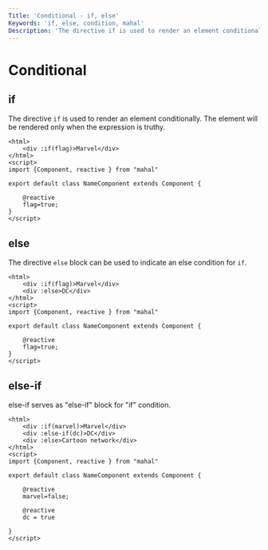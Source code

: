 ```yaml
---
Title: 'Conditional - if, else'
Keywords: 'if, else, condition, mahal'
Description: 'The directive if is used to render an element conditionally. The element will be rendered only when the expression is truthy.'
---
```


# Conditional

## if

The directive `if` is used to render an element conditionally. The element will be rendered only when the expression is truthy.

```
<html>
    <div :if(flag)>Marvel</div>
</html>
<script>
import {Component, reactive } from "mahal"

export default class NameComponent extends Component {

    @reactive
    flag=true;
}
</script>
```

## else

The directive `else` block can be used to indicate an else condition for `if`.

```
<html>
    <div :if(flag)>Marvel</div>
    <div :else>DC</div>
</html>
<script>
import {Component, reactive } from "mahal"

export default class NameComponent extends Component {

    @reactive
    flag=true;
}
</script>
```

## else-if

else-if serves as "else-if" block for "if" condition.


```
<html>
    <div :if(marvel)>Marvel</div>
    <div :else-if(dc)>DC</div>
    <div :else>Cartoon network</div>
</html>
<script>
import {Component, reactive } from "mahal"

export default class NameComponent extends Component {

    @reactive
    marvel=false;

    @reactive
    dc = true

}
</script>
```